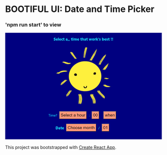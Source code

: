 # BOOTIFUL UI: Date and Time Picker

### 'npm run start' to view

![bootiful sun](./sunshine.gif 'Bootiful Sun')

This project was bootstrapped with [Create React App](https://github.com/facebook/create-react-app).
